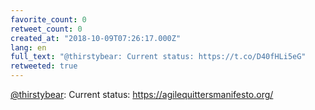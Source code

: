 ```yaml
---
favorite_count: 0
retweet_count: 0
created_at: "2018-10-09T07:26:17.000Z"
lang: en
full_text: "@thirstybear: Current status: https://t.co/D40fHLi5eG"
retweeted: true
---
```


[@thirstybear](https://twitter.com/thirstybear): Current status:
<https://agilequittersmanifesto.org/>

